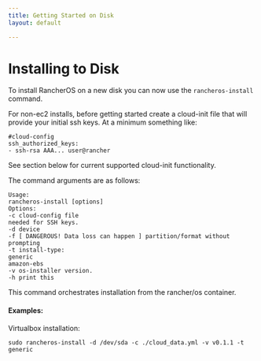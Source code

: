 ```yaml
---
title: Getting Started on Disk
layout: default

---
```

# Installing to Disk

To install RancherOS on a new disk you can now use the `rancheros-install` command. 

For non-ec2 installs, before getting started create a cloud-init file that will provide your initial ssh keys. At a minimum something like:

```
#cloud-config
ssh_authorized_keys:
- ssh-rsa AAA... user@rancher
```

See section below for current supported cloud-init functionality.

The command arguments are as follows:

```
Usage:
rancheros-install [options]
Options:
-c cloud-config file
needed for SSH keys.
-d device
-f [ DANGEROUS! Data loss can happen ] partition/format without prompting
-t install-type:
generic
amazon-ebs
-v os-installer version.
-h print this
```

This command orchestrates installation from the rancher/os container. 

#### Examples:
Virtualbox installation:

`sudo rancheros-install -d /dev/sda -c ./cloud_data.yml -v v0.1.1 -t generic`





